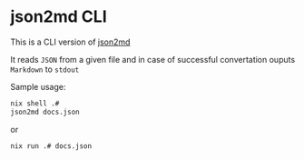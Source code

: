 # json2md CLI

This is a CLI version of [json2md](https://github.com/IonicaBizau/json2md)

It reads `JSON` from a given file and in case of successful convertation ouputs `Markdown` to `stdout`

Sample usage:

```sh
nix shell .#
json2md docs.json
```

or

```sh
nix run .# docs.json
```
